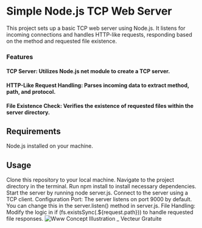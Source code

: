 # Simple Node.js TCP Web Server

This project sets up a basic TCP web server using Node.js. It listens for incoming connections and handles HTTP-like requests, responding based on the method and requested file existence.

### Features
#### TCP Server: Utilizes Node.js net module to create a TCP server.
#### HTTP-Like Request Handling: Parses incoming data to extract method, path, and protocol.
#### File Existence Check: Verifies the existence of requested files within the server directory.


## Requirements
Node.js installed on your machine.


## Usage
Clone this repository to your local machine.
Navigate to the project directory in the terminal.
Run npm install to install necessary dependencies.
Start the server by running node server.js.
Connect to the server using a TCP client.
Configuration
Port: The server listens on port 9000 by default. You can change this in the server.listen() method in server.js.
File Handling: Modify the logic in if (fs.existsSync(.${request.path})) to handle requested file responses.
![Www Concept Illustration _ Vecteur Gratuite](https://github.com/Mmesomadavid/Web-Server/assets/108488301/70a67a6b-2501-4d08-9fe8-e8bf73d5a358)
